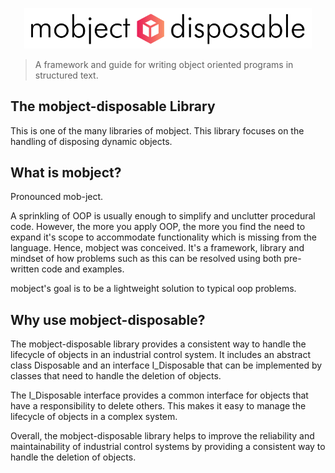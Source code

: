 <p align="center">
  <img width="460" src="./images/logo.svg">
</p>

> A framework and guide for writing object oriented programs in structured text.

## The mobject-disposable Library

This is one of the many libraries of mobject. This library focuses on the handling of disposing dynamic objects.

## What is mobject?

Pronounced mob-ject.

A sprinkling of OOP is usually enough to simplify and unclutter procedural code. However, the more you apply OOP, the more you find the need to expand it's scope to accommodate functionality which is missing from the language. Hence, mobject was conceived. It's a framework, library and mindset of how problems such as this can be resolved using both pre-written code and examples.

mobject's goal is to be a lightweight solution to typical oop problems.

## Why use mobject-disposable?

The mobject-disposable library provides a consistent way to handle the lifecycle of objects in an industrial control system. It includes an abstract class Disposable and an interface I_Disposable that can be implemented by classes that need to handle the deletion of objects.

The I_Disposable interface provides a common interface for objects that have a responsibility to delete others. This makes it easy to manage the lifecycle of objects in a complex system.

Overall, the mobject-disposable library helps to improve the reliability and maintainability of industrial control systems by providing a consistent way to handle the deletion of objects.
